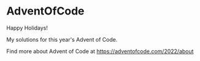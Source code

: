 # AdventOfCode
Happy Holidays!

My solutions for this year's Advent of Code.

Find more about Advent of Code at https://adventofcode.com/2022/about
